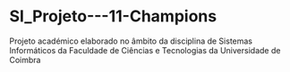 # SI_Projeto---11-Champions
Projeto académico elaborado no âmbito da disciplina de Sistemas Informáticos da Faculdade de Ciências e Tecnologias da Universidade de Coimbra
